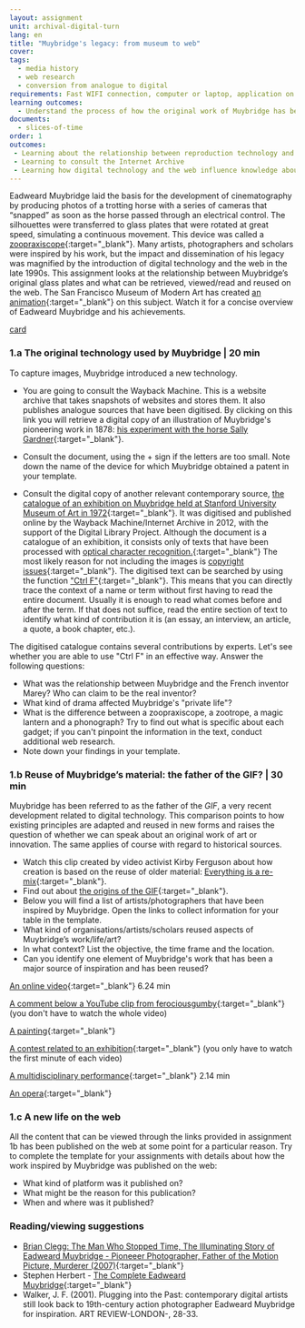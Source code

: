 ```yaml
---
layout: assignment
unit: archival-digital-turn
lang: en
title: "Muybridge's legacy: from museum to web"
cover:
tags:
  - media history
  - web research
  - conversion from analogue to digital
requirements: Fast WIFI connection, computer or laptop, application on laptop or computer to view video,
learning outcomes:
  - Understand the process of how the original work of Muybridge has been re-used and explain its presence on the web
documents:
  - slices-of-time
order: 1
outcomes:
 - Learning about the relationship between reproduction technology and reuse of material in the analogue era
 - Learning to consult the Internet Archive
 - Learning how digital technology and the web influence knowledge about an artist/photographer 
---
```


Eadweard Muybridge laid the basis for the development of cinematography by producing photos of a trotting horse with a series of cameras that “snapped” as soon as the horse passed through an electrical control. The silhouettes were transferred to glass plates that were rotated at great speed, simulating a continuous movement. This device was called a [zoopraxiscope](https://en.wikipedia.org/wiki/Zoopraxiscope){:target="_blank"}. Many artists, photographers and scholars were inspired by his work, but the impact and dissemination of his legacy was magnified by the introduction of digital technology and the web in the late 1990s.
This assignment looks at the relationship between Muybridge’s original glass plates and what can be retrieved,
viewed/read and reused on the web. The San Francisco Museum of Modern Art has created [an animation](https://youtu.be/wNU7sXkZmSw){:target="_blank"} on this subject. Watch it for a concise overview of Eadweard Muybridge and his achievements.

[card](slices-of-time)

<!-- more -->

<!-- briefing-student -->

### 1.a The original technology used by Muybridge | 20 min
<!-- section-contents -->

To capture images, Muybridge introduced a new technology.
-  You are going to consult the Wayback Machine. This is a website archive that takes snapshots of websites and stores them. It also publishes analogue sources that have been digitised. By clicking on this link you will retrieve a digital copy of an illustration of Muybridge's pioneering work in 1878:  [his experiment with the horse Sally Gardner](https://web.archive.org/web/20120730172726/http://popartmachine.com/artwork/LOC+1071481/0/The-horse-in-motion,-illus.-by-Muybridge.-){:target="_blank"}. 

- Consult the document, using the + sign if the letters are too small. Note down the name of the device for which Muybridge obtained a patent in your template. 

- Consult the digital copy of another relevant contemporary source, [the catalogue of an exhibition on Muybridge held at Stanford University Museum of Art in 1972](https://archive.org/stream/eadweardmuybridg00maye/eadweardmuybridg00maye_djvu.txt){:target="_blank"}.
It was digitised and published online by the Wayback Machine/Internet Archive in 2012, with the support of the Digital Library Project. Although the document is a catalogue of an exhibition, it consists only of texts that have been processed with [optical character recognition.](https://youtu.be/jO-1rztr4O0){:target="_blank"} The most likely reason for not including the images is [copyright issues](https://youtu.be/1DKm96Ftfko){:target="_blank"}. 
The digitised text can be searched by using the function ["Ctrl F"](https://blog.spinweb.net/5-reasons-why-control-f-is-your-best-friend-for-productivity){:target="_blank"}. This means that you can directly trace the context of a name or term without first having to read the entire document. Usually it is enough to read what comes before and after the term. If that does not suffice, read the entire section of text to identify what kind of contribution it is (an essay, an interview, an article, a quote, a book chapter, etc.).

The digitised catalogue contains several contributions by experts. Let's see whether you are able to use "Ctrl F" in an effective way.
Answer the following questions: 
- What was the relationship between Muybridge and the French inventor Marey? Who can claim to be the real inventor? 
- What kind of drama affected Muybridge's "private life"?  
- What is the difference between a zoopraxiscope, a zootrope, a magic lantern and a phonograph? Try to find out what is specific about each gadget; if you can't pinpoint the information in the text, conduct additional web research. 
- Note down your findings in your template.

<!-- section -->

### 1.b Reuse of Muybridge’s material: the father of the GIF? | 30 min
<!-- section-contents -->

Muybridge has been referred to as the father of the *GIF*, a very recent development related to digital technology. This comparison points to how existing principles are adapted and reused in new forms and raises the question of whether we can speak about an original work of art or innovation. The same applies of course with regard to historical sources.  

- Watch this clip created by video activist Kirby Ferguson about how creation is based on the reuse of older material: [Everything is a re-mix](https://vimeo.com/kirbyferguson/remix2015){:target="_blank"}.
- Find out about [the origins of the GIF](https://en.wikipedia.org/wiki/GIF){:target="_blank"}.
- Below you will find a list of artists/photographers that have been inspired by Muybridge. Open the links to collect information for your table in the template.
- What kind of organisations/artists/scholars reused aspects of Muybridge’s work/life/art?
- In what context? List the objective, the time frame and the location.
- Can you identify one element of Muybridge's work that has been a major source of inspiration and has been reused?  


[An online video](https://vimeo.com/131586644){:target="_blank"}  6.24 min

[A comment below a YouTube clip from ferociousgumby](https://www.youtube.com/watch?v=5Awo-P3t4Ho&lc=UgiKWyd-N07eEHgCoAEC){:target="_blank"} (you don't have to watch the whole video)   

[A painting](https://en.wikipedia.org/wiki/Nude_Descending_a_Staircase%2C_No._2){:target="_blank"}

[A contest related to an exhibition](https://www.npr.org/sections/pictureshow/2010/06/29/128192659/muybridgewinners?t=1533050973264){:target="_blank"} (you only have to watch the first minute of each video) 

[A multidisciplinary performance](https://youtu.be/t1AWij9twWc){:target="_blank"}  2.14 min

[An opera](https://en.wikipedia.org/wiki/The_Photographer){:target="_blank"}

<!-- section -->

### 1.c A new life on the web 
<!-- section-contents -->

All the content that can be viewed through the links provided in assignment 1b has been published on the web at some point for a particular reason.
Try to complete the template for your assignments with details about how the work inspired by Muybridge was published on the web:
- What kind of platform was it published on?
- What might be the reason for this publication?
- When and where was it published?

<!-- section -->

### Reading/viewing suggestions 
<!-- section-contents --> 

- [Brian Clegg: The Man Who Stopped Time, The Illuminating Story of Eadweard Muybridge - Pioneeer Photographer, Father of the Motion Picture, Murderer (2007)](https://books.google.nl/books?id=GXGS_KNTBOYC&lpg=PR9&ots=UFgkorMooR&lr&pg=PR2#v=onepage&q&f=false){:target="_blank"}
- Stephen Herbert - [The Complete Eadweard Muybridge](https://www.stephenherbert.co.uk/muybCOMPLEAT.htm){:target="_blank"}
- Walker, J. F. (2001). Plugging into the Past: contemporary digital artists still look back to 19th-century action photographer Eadweard Muybridge for inspiration. ART REVIEW-LONDON-, 28-33.

<!-- briefing-teacher -->
